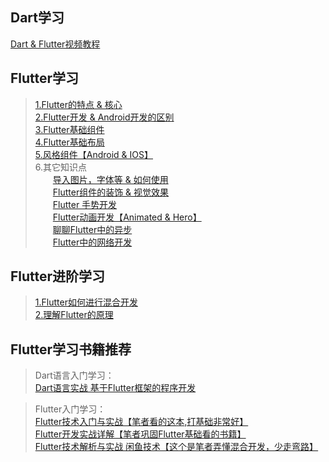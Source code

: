## Dart学习

[Dart & Flutter视频教程](https://www.bilibili.com/video/BV1S4411E7LY?from=search&seid=12249583881476405254)

## Flutter学习

> [1.Flutter的特点 & 核心](https://blog.csdn.net/ClAndEllen/article/details/113398884?spm=1001.2014.3001.5501)  
> [2.Flutter开发 & Android开发的区别](https://blog.csdn.net/ClAndEllen/article/details/113431159)  
> [3.Flutter基础组件]()  
> [4.Flutter基础布局]()  
> [5.风格组件【Android & IOS】]()  
> 6.其它知识点  
> &emsp;&emsp;[导入图片，字体等 & 如何使用]()  
> &emsp;&emsp;[Flutter组件的装饰 & 视觉效果]()  
> &emsp;&emsp;[Flutter 手势开发]()  
> &emsp;&emsp;[Flutter动画开发【Animated & Hero】]()    
> &emsp;&emsp;[聊聊Flutter中的异步]()  
> &emsp;&emsp;[Flutter中的网络开发]()  

## Flutter进阶学习

> [1.Flutter如何进行混合开发]()  
> [2.理解Flutter的原理]()

## Flutter学习书籍推荐

> Dart语言入门学习：  
> [Dart语言实战 基于Flutter框架的程序开发](https://item.jd.com/12663797.html)

> Flutter入门学习：  
> [Flutter技术入门与实战【笔者看的这本,打基础非常好】](https://item.jd.com/12600153.html)  
> [Flutter开发实战详解【笔者巩固Flutter基础看的书籍】](https://item.jd.com/70866021768.html)  
> [Flutter技术解析与实战 闲鱼技术【这个是笔者弄懂混合开发，少走弯路】](https://item.jd.com/12829250.html)